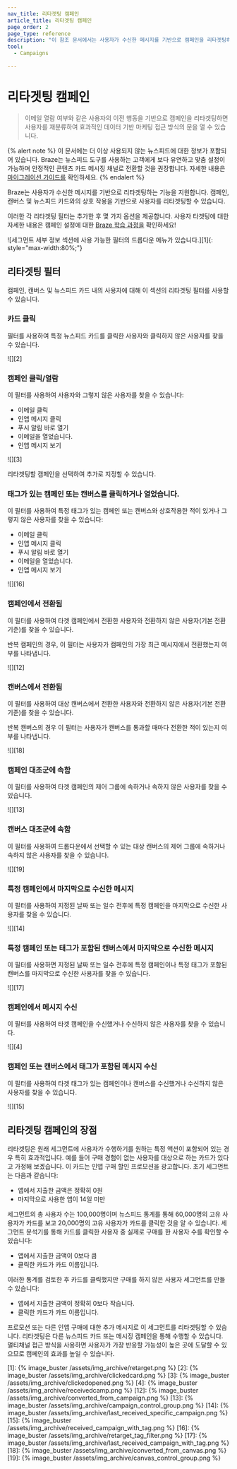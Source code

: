 ```yaml
---
nav_title: 리타겟팅 캠페인
article_title: 리타겟팅 캠페인
page_order: 2
page_type: reference
description: "이 참조 문서에서는 사용자가 수신한 메시지를 기반으로 캠페인을 리타겟팅하는 방법과 그 이유를 설명합니다."
tool:
  - Campaigns
  
---
```


# 리타겟팅 캠페인

> 이메일 열람 여부와 같은 사용자의 이전 행동을 기반으로 캠페인을 리타겟팅하면 사용자를 재분류하여 효과적인 데이터 기반 마케팅 접근 방식의 문을 열 수 있습니다.

{% alert note %}
이 문서에는 더 이상 사용되지 않는 뉴스피드에 대한 정보가 포함되어 있습니다. Braze는 뉴스피드 도구를 사용하는 고객에게 보다 유연하고 맞춤 설정이 가능하며 안정적인 콘텐츠 카드 메시징 채널로 전환할 것을 권장합니다. 자세한 내용은 [마이그레이션 가이드를]({{site.baseurl}}/user_guide/message_building_by_channel/content_cards/migrating_from_news_feed/) 확인하세요.
{% endalert %}

Braze는 사용자가 수신한 메시지를 기반으로 리타겟팅하는 기능을 지원합니다. 캠페인, 캔버스 및 뉴스피드 카드와의 상호 작용을 기반으로 사용자를 리타겟팅할 수 있습니다. 

이러한 각 리타겟팅 필터는 추가한 후 몇 가지 옵션을 제공합니다. 사용자 타겟팅에 대한 자세한 내용은 캠페인 설정에 대한 [Braze 학습 과정을](https://learning.braze.com/campaign-setup-delivery-targeting-conversions) 확인하세요!

![세그먼트 세부 정보 섹션에 사용 가능한 필터의 드롭다운 메뉴가 있습니다.][1]{: style="max-width:80%;"}

## 리타겟팅 필터

캠페인, 캔버스 및 뉴스피드 카드 내의 사용자에 대해 이 섹션의 리타겟팅 필터를 사용할 수 있습니다.

### 카드 클릭

필터를 사용하여 특정 뉴스피드 카드를 클릭한 사용자와 클릭하지 않은 사용자를 찾을 수 있습니다.

![][2]

### 캠페인 클릭/열람

이 필터를 사용하여 사용자와 그렇지 않은 사용자를 찾을 수 있습니다:

- 이메일 클릭
- 인앱 메시지 클릭
- 푸시 알림 바로 열기
- 이메일을 열었습니다.
- 인앱 메시지 보기

![][3]

리타겟팅할 캠페인을 선택하여 추가로 지정할 수 있습니다.

### 태그가 있는 캠페인 또는 캔버스를 클릭하거나 열었습니다.

이 필터를 사용하여 특정 태그가 있는 캠페인 또는 캔버스와 상호작용한 적이 있거나 그렇지 않은 사용자를 찾을 수 있습니다:

- 이메일 클릭
- 인앱 메시지 클릭
- 푸시 알림 바로 열기
- 이메일을 열었습니다.
- 인앱 메시지 보기

![][16]

### 캠페인에서 전환됨 

이 필터를 사용하여 타겟 캠페인에서 전환한 사용자와 전환하지 않은 사용자(기본 전환 기준)를 찾을 수 있습니다. 

반복 캠페인의 경우, 이 필터는 사용자가 캠페인의 가장 최근 메시지에서 전환했는지 여부를 나타냅니다.

![][12]

### 캔버스에서 전환됨 

이 필터를 사용하여 대상 캔버스에서 전환한 사용자와 전환하지 않은 사용자(기본 전환 기준)를 찾을 수 있습니다.

반복 캔버스의 경우 이 필터는 사용자가 캔버스를 통과할 때마다 전환한 적이 있는지 여부를 나타냅니다.

![][18]

### 캠페인 대조군에 속함 

이 필터를 사용하여 타겟 캠페인의 제어 그룹에 속하거나 속하지 않은 사용자를 찾을 수 있습니다.

![][13]

### 캔버스 대조군에 속함 

이 필터를 사용하여 드롭다운에서 선택할 수 있는 대상 캔버스의 제어 그룹에 속하거나 속하지 않은 사용자를 찾을 수 있습니다.

![][19]

### 특정 캠페인에서 마지막으로 수신한 메시지 

이 필터를 사용하여 지정된 날짜 또는 일수 전후에 특정 캠페인을 마지막으로 수신한 사용자를 찾을 수 있습니다.

![][14]

### 특정 캠페인 또는 태그가 포함된 캔버스에서 마지막으로 수신한 메시지 

이 필터를 사용하면 지정된 날짜 또는 일수 전후에 특정 캠페인이나 특정 태그가 포함된 캔버스를 마지막으로 수신한 사용자를 찾을 수 있습니다.

![][17]

### 캠페인에서 메시지 수신 

이 필터를 사용하여 타겟 캠페인을 수신했거나 수신하지 않은 사용자를 찾을 수 있습니다.

![][4]

### 캠페인 또는 캔버스에서 태그가 포함된 메시지 수신 

이 필터를 사용하여 타겟 태그가 있는 캠페인이나 캔버스를 수신했거나 수신하지 않은 사용자를 찾을 수 있습니다.

![][15]

## 리타겟팅 캠페인의 장점

리타겟팅은 원래 세그먼트에 사용자가 수행하기를 원하는 특정 액션이 포함되어 있는 경우 특히 효과적입니다. 예를 들어 구매 경험이 없는 사용자를 대상으로 하는 카드가 있다고 가정해 보겠습니다. 이 카드는 인앱 구매 할인 프로모션을 광고합니다. 초기 세그먼트는 다음과 같습니다:

- 앱에서 지출한 금액은 정확히 0원
- 마지막으로 사용한 앱이 14일 미만

세그먼트의 총 사용자 수는 100,000명이며 뉴스피드 통계를 통해 60,000명의 고유 사용자가 카드를 보고 20,000명의 고유 사용자가 카드를 클릭한 것을 알 수 있습니다. 세그먼트 분석기를 통해 카드를 클릭한 사용자 중 실제로 구매를 한 사용자 수를 확인할 수 있습니다:

- 앱에서 지출한 금액이 0보다 큼
- 클릭한 카드가 카드 이름입니다.

이러한 통계를 검토한 후 카드를 클릭했지만 구매를 하지 않은 사용자 세그먼트를 만들 수 있습니다:

- 앱에서 지출한 금액이 정확히 0보다 작습니다.
- 클릭한 카드가 카드 이름입니다.

프로모션 또는 다른 인앱 구매에 대한 추가 메시지로 이 세그먼트를 리타겟팅할 수 있습니다. 리타겟팅은 다른 뉴스피드 카드 또는 메시징 캠페인을 통해 수행할 수 있습니다. 멀티채널 접근 방식을 사용하면 사용자가 가장 반응할 가능성이 높은 곳에 도달할 수 있으므로 캠페인의 효과를 높일 수 있습니다.

[1]: {% image_buster /assets/img_archive/retarget.png %}
[2]: {% image_buster /assets/img_archive/clickedcard.png %}
[3]: {% image_buster /assets/img_archive/clickedopened.png %}
[4]: {% image_buster /assets/img_archive/receivedcamp.png %}
[12]: {% image_buster /assets/img_archive/converted_from_campaign.png %}
[13]: {% image_buster /assets/img_archive/campaign_control_group.png %}
[14]: {% image_buster /assets/img_archive/last_received_specific_campaign.png %}
[15]: {% image_buster /assets/img_archive/received_campaign_with_tag.png %}
[16]: {% image_buster /assets/img_archive/retarget_tag_filter.png %}
[17]: {% image_buster /assets/img_archive/last_received_campaign_with_tag.png %}
[18]: {% image_buster /assets/img_archive/converted_from_canvas.png %}
[19]: {% image_buster /assets/img_archive/canvas_control_group.png %}
